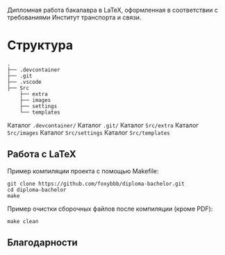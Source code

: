 Дипломная работа бакалавра в LaTeX, оформленная в соответствии с требованиями Институт транспорта и связи.

# Структура

```
.
├── .devcontainer
├── .git
├── .vscode
├── Src
    ├── extra
    ├── images
    ├── settings
    └── templates

```


Каталог `.devcontainer/`
Каталог `.git/`
Каталог `Src/extra`
Каталог `Src/images`
Каталог `Src/settings`
Каталог `Src/templates`
## Работа с LaTeX

Пример компиляции проекта с помощью Makefile:
```shell
git clone https://github.com/foxybbb/diploma-bachelor.git
cd diploma-bachelor
make
```

Пример очистки сборочных файлов после компиляции (кроме PDF):
```shell
make clean
```

## Благодарности
